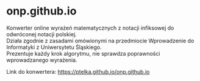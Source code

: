 # onp.github.io



Konwerter online wyrażeń matematycznych z notacji infiksowej do odwróconej notacji polskiej.  
Działa zgodnie z zasadami omówionymi na przedmiocie Wprowadzenie do Informatyki z Uniwersytetu Śląskiego.  
Prezentuje każdy krok algorytmu, nie sprawdza poprawności wprowadzanego wyrażenia.


Link do konwertera:
https://ptelka.github.io/onp.github.io
